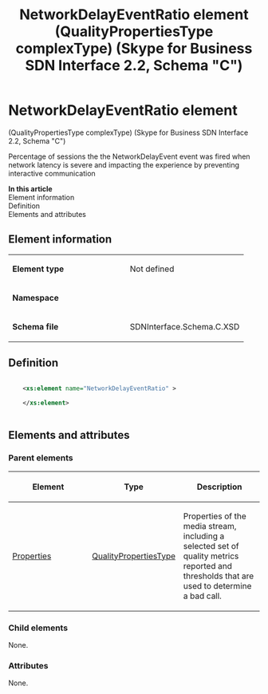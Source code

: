 ﻿---
title: NetworkDelayEventRatio element (QualityPropertiesType complexType) (Skype for Business SDN Interface 2.2, Schema "C")
TOCTitle: NetworkDelayEventRatio element
ms:assetid: 44017134-b5b2-9615-46f2-060fbdcdaaf3
ms:mtpsurl: https://msdn.microsoft.com/en-us/library/Mt404804(v=office.16)
ms:contentKeyID: 68250716
ms.date: 08/24/2015
mtps_version: v=office.16
dev_langs:
- xml
---

# NetworkDelayEventRatio element 

(QualityPropertiesType complexType) (Skype for Business SDN Interface 2.2, Schema \"C\")

Percentage of sessions the the NetworkDelayEvent event was fired when network latency is severe and impacting the experience by preventing interactive communication

**In this article**  
Element information  
Definition  
Elements and attributes  

## Element information

<table>
<colgroup>
<col style="width: 50%" />
<col style="width: 50%" />
</colgroup>
<tbody>
<tr class="odd">
<td><p><strong>Element type</strong></p></td>
<td><p>Not defined</p></td>
</tr>
<tr class="even">
<td><p><strong>Namespace</strong></p></td>
<td><p></p></td>
</tr>
<tr class="odd">
<td><p><strong>Schema file</strong></p></td>
<td><p>SDNInterface.Schema.C.XSD</p></td>
</tr>
</tbody>
</table>


## Definition

``` xml

    <xs:element name="NetworkDelayEventRatio" >
    
    </xs:element>
  
```

## Elements and attributes

### Parent elements

<table>
<colgroup>
<col style="width: 33%" />
<col style="width: 33%" />
<col style="width: 33%" />
</colgroup>
<thead>
<tr class="header">
<th><p>Element</p></th>
<th><p>Type</p></th>
<th><p>Description</p></th>
</tr>
</thead>
<tbody>
<tr class="odd">
<td><p><a href="properties-element-qualitytype-complextype-skype-for-business-sdn-interface-2-2-schema-c.md">Properties</a></p></td>
<td><p><a href="qualitypropertiestype-complextype-skype-for-business-sdn-interface-2-2-schema-c.md">QualityPropertiesType</a></p></td>
<td><p>Properties of the media stream, including a selected set of quality metrics reported and thresholds that are used to determine a bad call.</p></td>
</tr>
</tbody>
</table>


### Child elements

None.

### Attributes

None.

